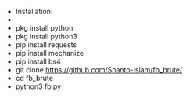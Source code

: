 - Installation:
-
- pkg install python
- pkg install python3
- pip install requests
- pip install mechanize
- pip install bs4 
- git clone https://github.com/Shanto-Islam/fb_brute/
- cd fb_brute
- python3 fb.py
